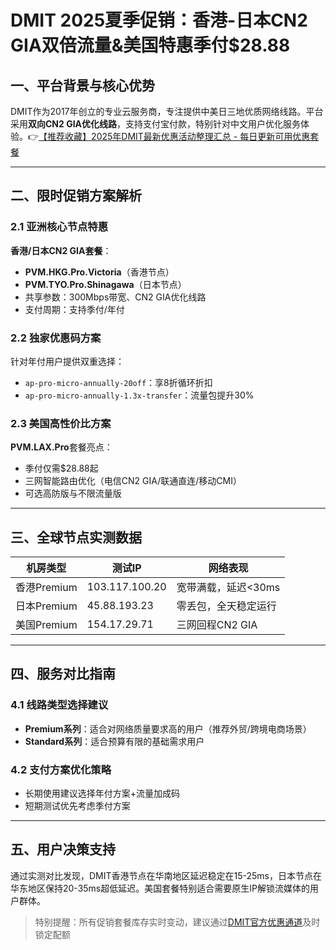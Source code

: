 # DMIT 2025夏季促销：香港-日本CN2 GIA双倍流量&美国特惠季付$28.88

## 一、平台背景与核心优势
DMIT作为2017年创立的专业云服务商，专注提供中美日三地优质网络线路。平台采用**双向CN2 GIA优化线路**，支持支付宝付款，特别针对中文用户优化服务体验。👉[【推荐收藏】2025年DMIT最新优惠活动整理汇总 - 每日更新可用优惠套餐](https://bit.ly/dmit_coupon)

---

## 二、限时促销方案解析
### 2.1 亚洲核心节点特惠
**香港/日本CN2 GIA套餐**：
- **PVM.HKG.Pro.Victoria**（香港节点）
- **PVM.TYO.Pro.Shinagawa**（日本节点）
- 共享参数：300Mbps带宽、CN2 GIA优化线路
- 支付周期：支持季付/年付

### 2.2 独家优惠码方案
针对年付用户提供双重选择：
- `ap-pro-micro-annually-20off`：享8折循环折扣
- `ap-pro-micro-annually-1.3x-transfer`：流量包提升30%

### 2.3 美国高性价比方案
**PVM.LAX.Pro**套餐亮点：
- 季付仅需$28.88起
- 三网智能路由优化（电信CN2 GIA/联通直连/移动CMI）
- 可选高防版与不限流量版

---

## 三、全球节点实测数据
| 机房类型       | 测试IP         | 网络表现                      |
|----------------|---------------|-----------------------------|
| 香港Premium    | 103.117.100.20 | 宽带满载，延迟<30ms          |
| 日本Premium    | 45.88.193.23   | 零丢包，全天稳定运行         |
| 美国Premium    | 154.17.29.71   | 三网回程CN2 GIA              |

---

## 四、服务对比指南
### 4.1 线路类型选择建议
- **Premium系列**：适合对网络质量要求高的用户（推荐外贸/跨境电商场景）
- **Standard系列**：适合预算有限的基础需求用户

### 4.2 支付方案优化策略
- 长期使用建议选择年付方案+流量加成码
- 短期测试优先考虑季付方案

---

## 五、用户决策支持
通过实测对比发现，DMIT香港节点在华南地区延迟稳定在15-25ms，日本节点在华东地区保持20-35ms超低延迟。美国套餐特别适合需要原生IP解锁流媒体的用户群体。

> 特别提醒：所有促销套餐库存实时变动，建议通过[DMIT官方优惠通道](https://bit.ly/dmit_coupon)及时锁定配额